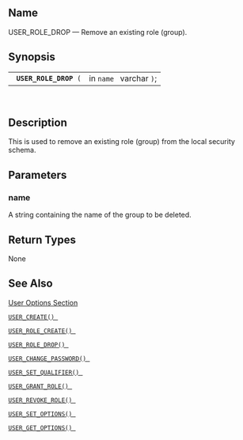 <div>

<div>

</div>

<div>

## Name

USER_ROLE_DROP — Remove an existing role (group).

</div>

<div>

## Synopsis

<div>

|                             |                         |
|-----------------------------|-------------------------|
| ` `**`USER_ROLE_DROP`**` (` | in `name ` varchar `)`; |

<div>

 

</div>

</div>

</div>

<div>

## Description

This is used to remove an existing role (group) from the local security
schema.

</div>

<div>

## Parameters

<div>

### name

A string containing the name of the group to be deleted.

</div>

</div>

<div>

## Return Types

None

</div>

<div>

## See Also

<a href="ch-server.html#vumuseroptions" class="link"
title="User Options">User Options Section</a>

<a href="fn_user_create.html" class="link" title="USER_CREATE"><code
class="function">USER_CREATE() </code></a>

<a href="fn_user_role_create.html" class="link"
title="USER_ROLE_CREATE"><code
class="function">USER_ROLE_CREATE() </code></a>

<a href="fn_user_role_drop.html" class="link"
title="USER_ROLE_DROP"><code
class="function">USER_ROLE_DROP() </code></a>

<a href="fn_user_change_password.html" class="link"
title="USER_CHANGE_PASSWORD"><code
class="function">USER_CHANGE_PASSWORD() </code></a>

<a href="fn_user_set_qualifier.html" class="link"
title="USER_SET_QUALIFIER"><code
class="function">USER_SET_QUALIFIER() </code></a>

<a href="fn_user_grant_role.html" class="link"
title="USER_GRANT_ROLE"><code
class="function">USER_GRANT_ROLE() </code></a>

<a href="fn_user_revoke_role.html" class="link"
title="USER_REVOKE_ROLE"><code
class="function">USER_REVOKE_ROLE() </code></a>

<a href="fn_user_set_option.html" class="link"
title="USER_SET_OPTION"><code
class="function">USER_SET_OPTIONS() </code></a>

<a href="fn_user_get_option.html" class="link"
title="USER_GET_OPTION"><code
class="function">USER_GET_OPTIONS() </code></a>

</div>

</div>
